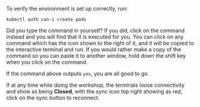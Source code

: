 To verify the environment is set up correctly, run:

```execute
kubectl auth can-i create pods
```

Did you type the command in yourself? If you did, click on the command instead and you will find that it is executed for you. You can click on any command which has the <span class="fas fa-running"></span> icon shown to the right of it, and it will be copied to the interactive terminal and run. If you would rather make a copy of the command so you can paste it to another window, hold down the shift key when you click on the command.

If the command above outputs ``yes``, you are all good to go.

If at any time while doing the workshop, the terminals loose connectivity and show as being **Closed**, with the <span class="fas fa-sync-alt"></span> sync icon top right showing as red, click on the sync button to reconnect.
